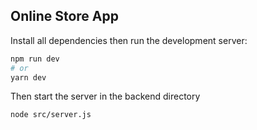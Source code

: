 ## Online Store App

Install all dependencies then run the development server:

```bash
npm run dev
# or
yarn dev
```

Then start the server in the backend directory

```bash
node src/server.js
```